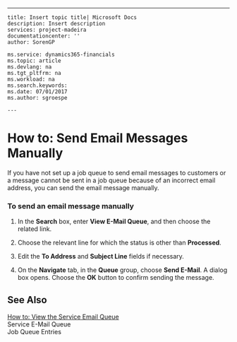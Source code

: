 ---
    title: Insert topic title| Microsoft Docs
    description: Insert description
    services: project-madeira
    documentationcenter: ''
    author: SorenGP

    ms.service: dynamics365-financials
    ms.topic: article
    ms.devlang: na
    ms.tgt_pltfrm: na
    ms.workload: na
    ms.search.keywords:
    ms.date: 07/01/2017
    ms.author: sgroespe

    ---
# How to: Send Email Messages Manually
If you have not set up a job queue to send email messages to customers or a message cannot be sent in a job queue because of an incorrect email address, you can send the email message manually.  
  
### To send an email message manually  
  
1.  In the **Search** box, enter **View E-Mail Queue**, and then choose the related link.  
  
2.  Choose the relevant line for which the status is other than **Processed**.  
  
3.  Edit the **To Address** and **Subject Line** fields if necessary.  
  
4.  On the **Navigate** tab, in the **Queue** group, choose **Send E-Mail**. A dialog box opens. Choose the **OK** button to confirm sending the message.  
  
## See Also  
 [How to: View the Service Email Queue](../Service/how-to-view-the-service-email-queue.md)   
 Service E-Mail Queue   
 Job Queue Entries